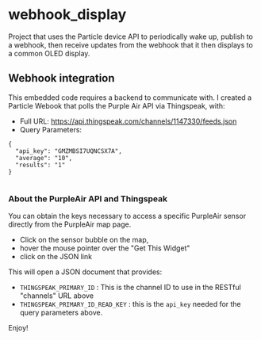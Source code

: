# webhook_display

Project that uses the Particle device API to periodically 
wake up, publish to a webhook, then receive updates from 
the webhook that it then displays to a common OLED display.


## Webhook integration

This embedded code requires a backend to communicate with.
I created a Particle Webook that polls the 
Purple Air API via Thingspeak, with:

- Full URL: https://api.thingspeak.com/channels/1147330/feeds.json
- Query Parameters:
```
{
  "api_key": "GMZMBSI7UQNCSX7A",
  "average": "10",
  "results": "1"
}
          
```
### About the PurpleAir API and Thingspeak

You can obtain the keys necessary to access a specific 
PurpleAir sensor directly from the PurpleAir map page.
- Click on the sensor bubble on the map, 
- hover the mouse pointer over the "Get This Widget"
- click on the JSON link

This will open a JSON document that provides:
- `THINGSPEAK_PRIMARY_ID` : This is the channel ID to use in the RESTful "channels" URL above
- `THINGSPEAK_PRIMARY_ID_READ_KEY` : this is the `api_key` needed for the query parameters above.

Enjoy!


